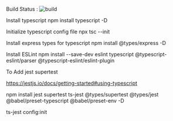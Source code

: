 Build Status : ![build](https://github.com/ajeesh-joshy/express-typescript/actions/workflows/build.yml/badge.svg)


Install typescript
npm install typescript -D

Initialize typescript config file
npx tsc --init

Install express types for typescript
npm install @types/express -D

Install ESLint
npm install --save-dev eslint typescript @typescript-eslint/parser @typescript-eslint/eslint-plugin

To Add jest supertest

https://jestjs.io/docs/getting-started#using-typescript


npm install jest supertest ts-jest @types/supertest @types/jest @babel/preset-typescript @babel/preset-env -D

ts-jest config:init